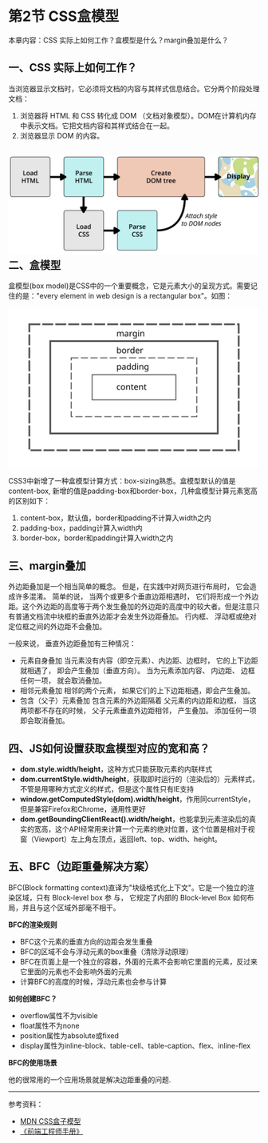 # 第2节 CSS盒模型

本章内容：CSS 实际上如何工作？盒模型是什么？margin叠加是什么？

## 一、CSS 实际上如何工作？

当浏览器显示文档时，它必须将文档的内容与其样式信息结合。它分两个阶段处理文档：

1. 浏览器将 HTML 和 CSS 转化成 DOM （文档对象模型）。DOM在计算机内存中表示文档。它把文档内容和其样式结合在一起。
2. 浏览器显示 DOM 的内容。

## ![](/assets/css-rendering.png)二、盒模型

盒模型\(box model\)是CSS中的一个重要概念，它是元素大小的呈现方式。需要记住的是："every element in web design is a rectangular box"。如图：

![](/assets/css-box-model.svg)

CSS3中新增了一种盒模型计算方式：box-sizing熟悉。盒模型默认的值是content-box, 新增的值是padding-box和border-box，几种盒模型计算元素宽高的区别如下：

1. content-box，默认值，border和padding不计算入width之内
2. padding-box，padding计算入width内
3. border-box，border和padding计算入width之内

## 三、margin叠加

外边距叠加是一个相当简单的概念。 但是，在实践中对网页进行布局时， 它会造成许多混淆。 简单的说， 当两个或更多个垂直边距相遇时， 它们将形成一个外边距。这个外边距的高度等于两个发生叠加的外边距的高度中的较大者。但是注意只有普通文档流中块框的垂直外边距才会发生外边距叠加。 行内框、 浮动框或绝对定位框之间的外边距不会叠加。

一般来说， 垂直外边距叠加有三种情况：

* 元素自身叠加 当元素没有内容（即空元素）、内边距、边框时， 它的上下边距就相遇了， 即会产生叠加（垂直方向）。 当为元素添加内容、 内边距、 边框任何一项， 就会取消叠加。
* 相邻元素叠加 相邻的两个元素， 如果它们的上下边距相遇，即会产生叠加。
* 包含（父子）元素叠加 包含元素的外边距隔着 父元素的内边距和边框， 当这两项都不存在的时候， 父子元素垂直外边距相邻， 产生叠加。 添加任何一项即会取消叠加。

## 四、JS如何设置获取盒模型对应的宽和高？

* **dom.style.width/height**，这种方式只能获取元素的内联样式
* **dom.currentStyle.width/height**，获取即时运行的（渲染后的）元素样式，不管是用哪种方式定义的样式，但是这个属性只有IE支持
* **window.getComputedStyle\(dom\).width/height**，作用同currentStyle，但是兼容Firefox和Chrome，通用性更好
* **dom.getBoundingClientReact\(\).width/height**，也能拿到元素渲染后的真实的宽高，这个API经常用来计算一个元素的绝对位置，这个位置是相对于视窗（Viewport）左上角左顶点，返回left、top、width、height。

## 五、BFC（边距重叠解决方案）

BFC\(Block formatting context\)直译为"块级格式化上下文"。它是一个独立的渲染区域，只有 Block-level box 参 与， 它规定了内部的 Block-level Box 如何布局，并且与这个区域外部毫不相干。

**BFC的渲染规则**

* BFC这个元素的垂直方向的边距会发生重叠
* BFC的区域不会与浮动元素的box重叠（清除浮动原理）
* BFC在页面上是一个独立的容器，外面的元素不会影响它里面的元素，反过来它里面的元素也不会影响外面的元素
* 计算BFC的高度的时候，浮动元素也会参与计算

**如何创建BFC？**

* overflow属性不为visible
* float属性不为none
* position属性为absolute或fixed
* display属性为inline-block、table-cell、table-caption、flex、inline-flex

**BFC的使用场景**

他的很常用的一个应用场景就是解决边距重叠的问题.

---

参考资料：

* [MDN CSS盒子模型](https://developer.mozilla.org/zh-CN/docs/Web/CSS/CSS_Box_Model/Introduction_to_the_CSS_box_model)
* [《前端工程师手册》](https://leohxj.gitbooks.io/front-end-database/html-and-css-basic/box-module.html)



